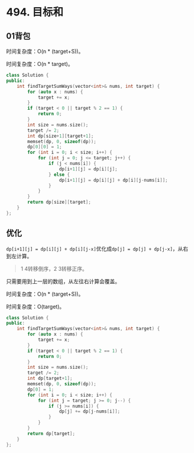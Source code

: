 # 494. 目标和 

## 01背包

时间复杂度：O(n * (target+S))。

时间复杂度：O(n * target)。

```cpp
class Solution {
public:
    int findTargetSumWays(vector<int>& nums, int target) {
        for (auto x : nums) {
            target += x;
        }
        if (target < 0 || target % 2 == 1) {
            return 0;
        }
        int size = nums.size();
        target /= 2;
        int dp[size+1][target+1];
        memset(dp, 0, sizeof(dp));
        dp[0][0] = 1;
        for (int i = 0; i < size; i++) {
            for (int j = 0; j <= target; j++) {
                if (j < nums[i]) {
                    dp[i+1][j] = dp[i][j];
                } else {
                    dp[i+1][j] = dp[i][j] + dp[i][j-nums[i]];
                }
            }
        }
        return dp[size][target];
    }
};
```

## 优化

`dp[i+1][j] = dp[i][j] + dp[i][j-x]`优化成`dp[j] = dp[j] + dp[j-x]`，从右到左计算。

> 1 4转移倒序，2 3转移正序。

只需要用到上一层的数组，从左往右计算会覆盖。

时间复杂度：O(n * (target+S))。

时间复杂度：O(target)。

```cpp
class Solution {
public:
    int findTargetSumWays(vector<int>& nums, int target) {
        for (auto x : nums) {
            target += x;
        }
        if (target < 0 || target % 2 == 1) {
            return 0;
        }
        int size = nums.size();
        target /= 2;
        int dp[target+1];
        memset(dp, 0, sizeof(dp));
        dp[0] = 1;
        for (int i = 0; i < size; i++) {
            for (int j = target; j >= 0; j--) {
                if (j >= nums[i]) {
                    dp[j] += dp[j-nums[i]];
                }
            }
        }
        return dp[target];
    }
};
```